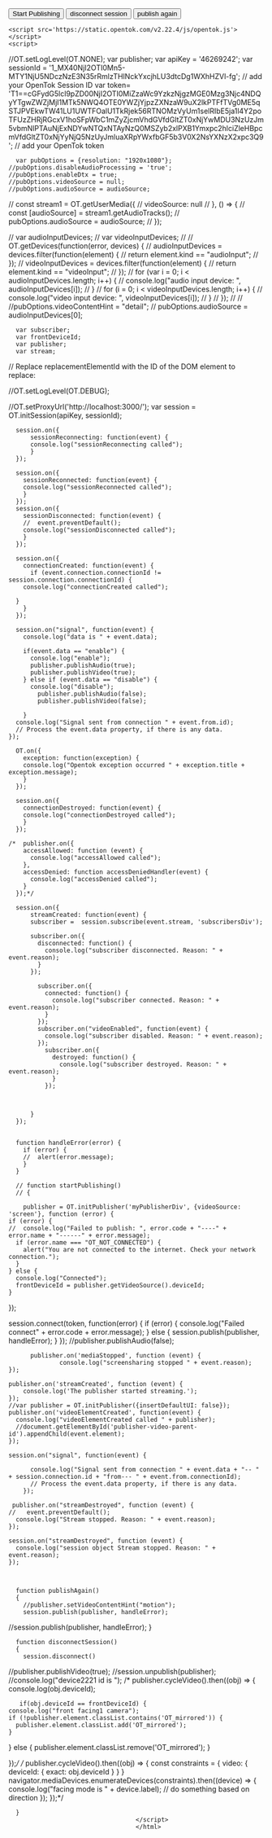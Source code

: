 <html>
  <head></head>
  <body>
    <div id='myPublisherDiv'></div>
    <div id='subscribersDiv'></div>
    <button onclick="startPublishing()">Start Publishing</button>
    <button onclick="disconnectSession()">disconnect session</button>
    <button onclick="publishAgain()">publish again</button>


    <script src='https://static.opentok.com/v2.22.4/js/opentok.js'></script>
    <script>

//OT.setLogLevel(OT.NONE);
      var publisher;
         var apiKey = '46269242';
      var sessionId = '1_MX40NjI2OTI0Mn5-MTY1NjU5NDczNzE3N35rRmlzTHlNckYxcjhLU3dtcDg1WXhHZVl-fg'; // add your OpenTok Session ID
      var token= 'T1==cGFydG5lcl9pZD00NjI2OTI0MiZzaWc9YzkzNjgzMGE0Mzg3Njc4NDQyYTgwZWZjMjI1MTk5NWQ4OTE0YWZjYjpzZXNzaW9uX2lkPTFfTVg0ME5qSTJPVEkwTW41LU1UWTFOalU1TkRjek56RTNOMzVyUm1selRIbE5ja1l4Y2poTFUzZHRjRGcxV1hoSFpWbC1mZyZjcmVhdGVfdGltZT0xNjYwMDU3NzUzJm5vbmNlPTAuNjExNDYwNTQxNTAyNzQ0MSZyb2xlPXB1Ymxpc2hlciZleHBpcmVfdGltZT0xNjYyNjQ5NzUyJmluaXRpYWxfbGF5b3V0X2NsYXNzX2xpc3Q9'; // add your OpenTok token



      var pubOptions = {resolution: "1920x1080"};
    //pubOptions.disableAudioProcessing = 'true';
    //pubOptions.enableDtx = true;
    //pubOptions.videoSource = null;
    //pubOptions.audioSource = audioSource;
//   const stream1 = OT.getUserMedia({
//   videoSource: null
// }, () => {
//   const [audioSource] = stream1.getAudioTracks();
//     pubOptions.audioSource = audioSource;
// });



  //   var audioInputDevices;
  //             var videoInputDevices;
  //
  //             OT.getDevices(function(error, devices) {
  //               audioInputDevices = devices.filter(function(element) {
  //                 return element.kind == "audioInput";
  //               });
  //               videoInputDevices = devices.filter(function(element) {
  //                 return element.kind == "videoInput";
  //               });
  //               for (var i = 0; i < audioInputDevices.length; i++) {
  //                 console.log("audio input device: ", audioInputDevices[i]);
  //               }
  //               for (i = 0; i < videoInputDevices.length; i++) {
  //                 console.log("video input device: ", videoInputDevices[i]);
  //               }
  //             });
  //
  // //pubOptions.videoContentHint = "detail";
  // pubOptions.audioSource = audioInputDevices[0];

      var subscriber;
      var frontDeviceId;
      var publisher;
      var stream;

// Replace replacementElementId with the ID of the DOM element to replace:

//OT.setLogLevel(OT.DEBUG);

//OT.setProxyUrl('http://localhost:3000/');
      var session = OT.initSession(apiKey, sessionId);

      session.on({
          sessionReconnecting: function(event) {
          console.log("sessionReconnecting called");
          }
      });

      session.on({
        sessionReconnected: function(event) {
        console.log("sessionReconnected called");
        }
      });
      session.on({
        sessionDisconnected: function(event) {
        //  event.preventDefault();
        console.log("sessionDisconnected called");
        }
      });

      session.on({
        connectionCreated: function(event) {
          if (event.connection.connectionId != session.connection.connectionId) {
        console.log("connectionCreated called");

      }
        }
      });

      session.on("signal", function(event) {
        console.log("data is " + event.data);

        if(event.data == "enable") {
          console.log("enable");
          publisher.publishAudio(true);
          publisher.publishVideo(true);
        } else if (event.data == "disable") {
          console.log("disable");
            publisher.publishAudio(false);
            publisher.publishVideo(false);

        }
      console.log("Signal sent from connection " + event.from.id);
      // Process the event.data property, if there is any data.
    });

      OT.on({
        exception: function(exception) {
        console.log("Opentok exception occurred " + exception.title + exception.message);
        }
      });

      session.on({
        connectionDestroyed: function(event) {
        console.log("connectionDestroyed called");
        }
      });

    /*  publisher.on({
        accessAllowed: function (event) {
          console.log("accessAllowed called");
        },
        accessDenied: function accessDeniedHandler(event) {
          console.log("accessDenied called");
        }
      });*/

      session.on({
          streamCreated: function(event) {
          subscriber =  session.subscribe(event.stream, 'subscribersDiv');

          subscriber.on({
            disconnected: function() {
              console.log("subscriber disconnected. Reason: " + event.reason);
            }
          });

            subscriber.on({
              connected: function() {
                console.log("subscriber connected. Reason: " + event.reason);
              }
            });
            subscriber.on("videoEnabled", function(event) {
              console.log("subscriber disabled. Reason: " + event.reason);
            });
              subscriber.on({
                destroyed: function() {
                  console.log("subscriber destroyed. Reason: " + event.reason);
                }
              });



          }
      });


      function handleError(error) {
        if (error) {
        //  alert(error.message);
        }
      }

      // function startPublishing()
      // {

        publisher = OT.initPublisher('myPublisherDiv', {videoSource: 'screen'}, function (error) {
    if (error) {
    //  console.log("Failed to publish: ", error.code + "----" + error.name + "------" + error.message);
      if (error.name === "OT_NOT_CONNECTED") {
        alert("You are not connected to the internet. Check your network connection.");
      }
    } else {
      console.log("Connected");
      frontDeviceId = publisher.getVideoSource().deviceId;
    }
  });

  session.connect(token, function(error) {
    if (error) {
      console.log("Failed connect" + error.code + error.message);
    } else {
session.publish(publisher, handleError);
    }
  });
          //publisher.publishAudio(false);

          publisher.on('mediaStopped', function (event) {
                  console.log("screensharing stopped " + event.reason);
    });

    publisher.on('streamCreated', function (event) {
        console.log('The publisher started streaming.');
    });
    //var publisher = OT.initPublisher({insertDefaultUI: false});
    publisher.on('videoElementCreated', function(event) {
      console.log("videoElementCreated called " + publisher);
      //document.getElementById('publisher-video-parent-id').appendChild(event.element);
    });

    session.on("signal", function(event) {

          console.log("Signal sent from connection " + event.data + "-- " + session.connection.id + "from--- " + event.from.connectionId);
          // Process the event.data property, if there is any data.
        });

     publisher.on("streamDestroyed", function (event) {
    //   event.preventDefault();
      console.log("Stream stopped. Reason: " + event.reason);
    });

    session.on("streamDestroyed", function (event) {
      console.log("session object Stream stopped. Reason: " + event.reason);
    });



      function publishAgain()
      {
        //publisher.setVideoContentHint("motion");
        session.publish(publisher, handleError);
//session.publish(publisher, handleError);
}

      function disconnectSession()
      {
        session.disconnect()
//publisher.publishVideo(true);
        //session.unpublish(publisher);
//console.log("device2221 id is ");
    /*  publisher.cycleVideo().then((obj) => {
    console.log(obj.deviceId);

       if(obj.deviceId == frontDeviceId) {
    console.log("front facing1 camera");
    if (!publisher.element.classList.contains('OT_mirrored')) {
      publisher.element.classList.add('OT_mirrored');
    }
  } else {
    publisher.element.classList.remove('OT_mirrored');
  }


});*/
/*
publisher.cycleVideo().then((obj) => {
 const constraints = { video: { deviceId: { exact: obj.deviceId } } }
 navigator.mediaDevices.enumerateDevices(constraints).then((device) => {
   console.log("facing mode is " + device.label);
   // do something based on direction
 });
});*/


      }
                                       </script>
                                       </html>
